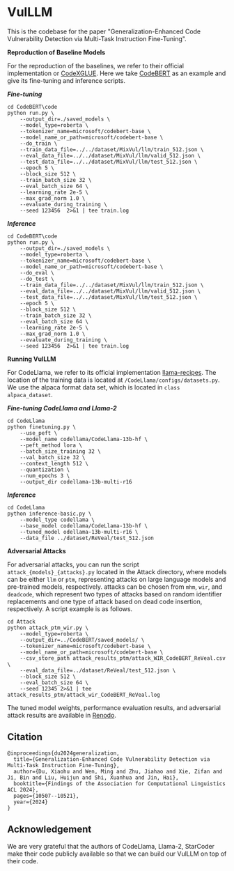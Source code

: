 # VulLLM

This is the codebase for the paper "Generalization-Enhanced Code Vulnerability Detection via Multi-Task Instruction Fine-Tuning".

**Reproduction of Baseline Models**

For the reproduction of the baselines, we refer to their official implementation or [CodeXGLUE](https://github.com/microsoft/CodeXGLUE). Here we take [CodeBERT](https://github.com/microsoft/CodeXGLUE/tree/main/Code-Code/Defect-detection) as an example and give its fine-tuning and inference scripts.

***Fine-tuning***
```
cd CodeBERT\code
python run.py \
    --output_dir=./saved_models \
    --model_type=roberta \
    --tokenizer_name=microsoft/codebert-base \
    --model_name_or_path=microsoft/codebert-base \
    --do_train \
    --train_data_file=../../dataset/MixVul/llm/train_512.json \
    --eval_data_file=../../dataset/MixVul/llm/valid_512.json \
    --test_data_file=../../dataset/MixVul/llm/test_512.json \
    --epoch 5 \
    --block_size 512 \
    --train_batch_size 32 \
    --eval_batch_size 64 \
    --learning_rate 2e-5 \
    --max_grad_norm 1.0 \
    --evaluate_during_training \
    --seed 123456  2>&1 | tee train.log
```

***Inference***

```
cd CodeBERT\code
python run.py \
    --output_dir=./saved_models \
    --model_type=roberta \
    --tokenizer_name=microsoft/codebert-base \
    --model_name_or_path=microsoft/codebert-base \
    --do_eval \
    --do_test \
    --train_data_file=../../dataset/MixVul/llm/train_512.json \
    --eval_data_file=../../dataset/MixVul/llm/valid_512.json \
    --test_data_file=../../dataset/MixVul/llm/test_512.json \
    --epoch 5 \
    --block_size 512 \
    --train_batch_size 32 \
    --eval_batch_size 64 \
    --learning_rate 2e-5 \
    --max_grad_norm 1.0 \
    --evaluate_during_training \
    --seed 123456  2>&1 | tee train.log
```

**Running VulLLM**

For CodeLlama, we refer to its official implementation [llama-recipes](https://github.com/facebookresearch/llama-recipes). The location of the training data is located at `/CodeLlama/configs/datasets.py`. We use the alpaca format data set, which is located in `class alpaca_dataset`.

***Fine-tuning CodeLlama and Llama-2***
```
cd CodeLlama
python finetuning.py \
    --use_peft \
    --model_name codellama/CodeLlama-13b-hf \
    --peft_method lora \
    --batch_size_training 32 \
    --val_batch_size 32 \
    --context_length 512 \
    --quantization \
    --num_epochs 3 \
    --output_dir codellama-13b-multi-r16
```

***Inference***
```
cd CodeLlama
python inference-basic.py \
    --model_type codellama \
    --base_model codellama/CodeLlama-13b-hf \
    --tuned_model odellama-13b-multi-r16 \
    --data_file ../dataset/ReVeal/test_512.json
```

**Adversarial Attacks**

For adversarial attacks, you can run the script `attack_{models}_{attacks}.py` located in the Attack directory, where models can be either `llm` or `ptm`, representing attacks on large language models and pre-trained models, respectively. attacks can be chosen from `mhm`, `wir`, and `deadcode`, which represent two types of attacks based on random identifier replacements and one type of attack based on dead code insertion, respectively. A script example is as follows.
```
cd Attack
python attack_ptm_wir.py \
    --model_type=roberta \
    --output_dir=../CodeBERT/saved_models/ \
    --tokenizer_name=microsoft/codebert-base \
    --model_name_or_path=microsoft/codebert-base \
    --csv_store_path attack_results_ptm/attack_WIR_CodeBERT_ReVeal.csv \
    --eval_data_file=../dataset/ReVeal/test_512.json \
    --block_size 512 \
    --eval_batch_size 64 \
    --seed 12345 2>&1 | tee attack_results_ptm/attack_wir_CodeBERT_ReVeal.log
```
The tuned model weights, performance evaluation results, and adversarial attack results are available in [Renodo](https://zenodo.org/records/10677069).


## Citation
```
@inproceedings{du2024generalization,
  title={Generalization-Enhanced Code Vulnerability Detection via Multi-Task Instruction Fine-Tuning},
  author={Du, Xiaohu and Wen, Ming and Zhu, Jiahao and Xie, Zifan and Ji, Bin and Liu, Huijun and Shi, Xuanhua and Jin, Hai},
  booktitle={Findings of the Association for Computational Linguistics ACL 2024},
  pages={10507--10521},
  year={2024}
}
```

## Acknowledgement

We are very grateful that the authors of CodeLlama, Llama-2, StarCoder make their code publicly available so that we can build our VulLLM on top of their code.

